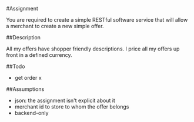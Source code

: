 #Assignment 

You are required to create a simple RESTful software service that will allow a merchant to create a new simple offer.

##Description

All my offers have shopper friendly descriptions. I price all my offers up front in a defined currency.

##Todo

- get order x

##Assumptions

- json: the assignment isn't explicit about it
- merchant id to store to whom the offer belongs
- backend-only